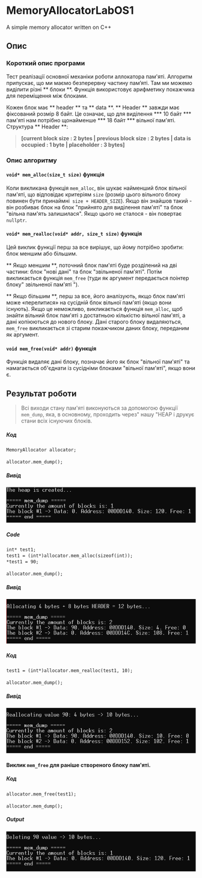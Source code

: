 # MemoryAllocatorLabOS1
A simple memory allocator written on C++
## Опис
### Короткий опис програми
Тест реалізації основної механіки роботи аллокатора пам'яті.
Алгоритм припускає, що ми маємо безперервну частину пам’яті. Там ми можемо виділити різні ** блоки **. Функція використовує арифметику покажчика для переміщення між блоками.

Кожен блок має ** header ** та ** data **. ** Header ** завжди має фіксований розмір 8 байт.
Це означає, що для виділення *** 10 байт *** пам'яті нам потрібно щонайменше *** 18 байт *** вільної пам'яті.
Структура ** Header **:
> **[current block size : 2 bytes | previous block size : 2 bytes | data is occupied : 1 byte | placeholder : 3 bytes]**
### Опис алгоритму   
#### `void* mem_alloc(size_t size)` функція
Коли викликана функція `mem_alloc`,
він шукає найменший блок вільної пам'яті, що відповідає критеріям `size` (розмір цього вільного блоку повинен бути принаймні` size + HEADER_SIZE`).
Якщо він знайшов такий - він розбиває блок на блок "прийнято для виділення пам'яті" та блок "вільна пам'ять залишилася".
Якщо цього не сталося - він повертає `nullptr`.
#### `void* mem_realloc(void* addr, size_t size)` функція
Цей виклик функції перш за все вирішує, що йому потрібно зробити: блок меншим або більшим.

** Якщо меншим **, поточний блок пам'яті буде розділений на дві частини: блок "нові дані" та блок "звільненої пам'яті".
Потім викликається функція `mem_free` (туди як аргумент передається поінтер блоку" звільненої пам'яті ").
    
** Якщо більшим **, перш за все, його аналізують, якщо блок пам'яті може «перелитися» на сусідній блок вільної пам'яті
  (якщо вони існують). Якщо це неможливо, викликається функція `mem_alloc`, щоб знайти вільний блок пам'яті з достатньою кількістю вільної пам'яті, а дані копіюються
до нового блоку. Дані старого блоку видаляються, `mem_free` викликається зі старим покажчиком даних блоку, переданим як аргумент.
#### `void mem_free(void* addr)` функція
Функція видаляє дані блоку, позначає його як блок "вільної пам'яті" та намагається об'єднати із сусідніми блоками "вільної пам'яті", якщо вони є.

## Результат роботи

> Всі виходи стану пам'яті виконуються за допомогою функції `mem_dump`, яка, в основному, проходить через" нашу "HEAP і друкує стани всіх існуючих блоків.
##### Код
```  
MemoryAllocator allocator;     
   
allocator.mem_dump();    
```
##### Вивід
![The creation of heap](img/1.png "The creation of heap")
##### Code
```
int* test1;
test1 = (int*)allocator.mem_alloc(sizeof(int));    
*test1 = 90;    
   
allocator.mem_dump();    
```
##### Вивід
![The allocation of the int variable](img/2.png "The allocation of the int variable")

##### Код
```
test1 = (int*)allocator.mem_realloc(test1, 10);    
   
allocator.mem_dump();    
```
##### Вивід
![The reallocation of the int variable to 10 bytes](img/3.png "The reallocation of the int variable to 10 bytes")
#### Виклик `mem_free` для раніше створеного блоку пам'яті.
##### Код
```
allocator.mem_free(test1);    
   
allocator.mem_dump();    
```
##### Output
![The deletion of the int variable](img/4.png "The deletion of the int variable")

